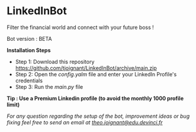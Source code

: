 # LinkedInBot
Filter the financial world and connect with your future boss !

Bot version : BETA

**Installation Steps**
  - Step 1: Download this repository https://github.com/tjoignant/LinkedInBot/archive/main.zip
  - Step 2: Open the *config.yalm* file and enter your LinkedIn Profile's credentials
  - Step 3: Run the *main.py* file 

**Tip : Use a Premium Linkedin profile (to avoid the monthly 1000 profile limit)**

*For any question regarding the setup of the bot, improvement ideas or bug fixing feel free to send an email at theo.joignant@edu.devinci.fr*
